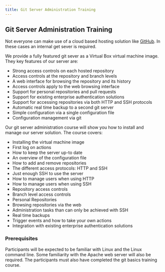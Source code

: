 ```yaml
---
title: Git Server Administration Training
---
```

## Git Server Administration Training
Not everyone can make use of a cloud based hosting solution like [GitHub](http://www.github.com). In
these cases an internal get sever is required.

We provide a fully featured git sever as a Virtual Box virtual machine image.
They key features of our server are:

* Strong access controls on each hosted repository
* Access controls at the repository and branch levels
* A web interface for browsing the repository and its history
* Access controls apply to the web browsing interface
* Support for personal repositories and pull requests
* Support for existing enterprise authentication solutions
* Support for accessing repositories via both HTTP and SSH protocols
* Automatic real time backup to a second git server
* Simple configuration via a single configuration file
* Configuration management via git

Our git server administration course will show you how to install and manage our
server solution. The course covers:

* Installing the virtual machine image
* First log on actions
* How to keep the server up-to date
* An overview of the configuration file
* How to add and remove repositories
* The different access protocols: HTTP and SSH
* Just enough SSH to use the server
* How to manage users when using HTTP
* How to manage users when using SSH
* Repository access controls
* Branch level access controls
* Personal Repositories
* Browsing repositories via the web
* Administration tasks than can only be achieved with SSH
* Real time backups
* Trigger events and how to take your own actions
* Integration with existing enterprise authentication solutions

### Prerequisites
Participants will be expected to be familiar with Linux and the Linux command
line. Some familiarity with the Apache web server will also be required. The
participants must also have completed the git basics training course.

